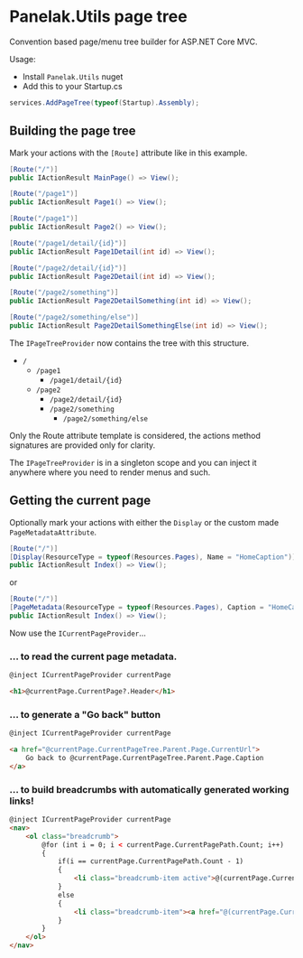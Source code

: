 ﻿# Panelak.Utils page tree

Convention based page/menu tree builder for ASP.NET Core MVC.

Usage:

- Install `Panelak.Utils` nuget
- Add this to your Startup.cs 

```csharp
services.AddPageTree(typeof(Startup).Assembly);
```


## Building the page tree
Mark your actions with the `[Route]` attribute like in this example.

```csharp
[Route("/")]
public IActionResult MainPage() => View();

[Route("/page1")]
public IActionResult Page1() => View();

[Route("/page1")]
public IActionResult Page2() => View();

[Route("/page1/detail/{id}")]
public IActionResult Page1Detail(int id) => View();

[Route("/page2/detail/{id}")]
public IActionResult Page2Detail(int id) => View();

[Route("/page2/something")]
public IActionResult Page2DetailSomething(int id) => View();

[Route("/page2/something/else")]
public IActionResult Page2DetailSomethingElse(int id) => View();
```

The `IPageTreeProvider` now contains the tree with this structure.

- `/`
  - `/page1`
    - `/page1/detail/{id}`
  - `/page2`
    - `/page2/detail/{id}`
    - `/page2/something`
      - `/page2/something/else`

Only the Route attribute template is considered, the actions 
method signatures are provided only for clarity.

The `IPageTreeProvider` is in a singleton scope and you can 
inject it anywhere where you need to render menus and such.

## Getting the current page

Optionally mark your actions with either the `Display` 
or the custom made `PageMetadataAttribute`.

```csharp
[Route("/")]
[Display(ResourceType = typeof(Resources.Pages), Name = "HomeCaption")]
public IActionResult Index() => View();
```

or

```csharp
[Route("/")]
[PageMetadata(ResourceType = typeof(Resources.Pages), Caption = "HomeCaption", Header = "HomeHeader")]
public IActionResult Index() => View();
```

Now use the `ICurrentPageProvider`...

### ... to read the current page metadata.

```html
@inject ICurrentPageProvider currentPage

<h1>@currentPage.CurrentPage?.Header</h1>
```

### ... to generate a "Go back" button

```html
@inject ICurrentPageProvider currentPage

<a href="@currentPage.CurrentPageTree.Parent.Page.CurrentUrl">
    Go back to @currentPage.CurrentPageTree.Parent.Page.Caption
</a>
```

### ... to build breadcrumbs with automatically generated working links!
```html
@inject ICurrentPageProvider currentPage
<nav>
    <ol class="breadcrumb">
        @for (int i = 0; i < currentPage.CurrentPagePath.Count; i++)
        {
            if(i == currentPage.CurrentPagePath.Count - 1)
            {
                <li class="breadcrumb-item active">@(currentPage.CurrentPagePath[i].Caption)</li>
            }
            else
            {
                <li class="breadcrumb-item"><a href="@(currentPage.CurrentPagePath[i].CurrentUrl)">@(currentPage.CurrentPagePath[i].Caption)</a></li>
            }
        }
    </ol>
</nav>
```